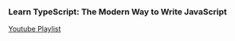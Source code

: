 ### Learn TypeScript: The Modern Way to Write JavaScript

[Youtube Playlist](https://www.youtube.com/playlist?list=PL1BztTYDF-QNrddrcvejiw5vxSZSPIRfn)
